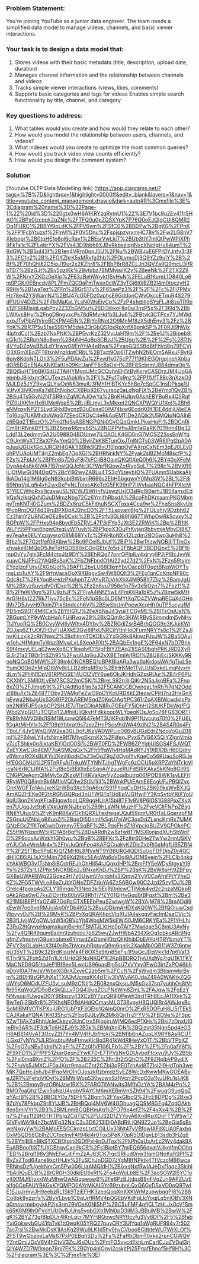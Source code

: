 ### Problem Statement:

You're joining YouTube as a junior data engineer. The team needs a simplified data model to manage videos, channels, and basic viewer interactions.  

### Your task is to design a data model that:

1. Stores videos with their basic metadata (title, description, upload date, duration) 
2. Manages channel information and the relationship between channels and videos 
3. Tracks simple viewer interactions (views, likes, comments) 
4. Supports basic categories and tags for videos Enables simple search functionality by title, channel, and category 

### Key questions to address:

1. What tables would you create and how would they relate to each other? 
2. How would you model the relationship between users, channels, and videos? 
3. What indexes would you create to optimize the most common queries?
4. How would you track video view counts efficiently? 
5. How would you design the comment system?




### Solution

[Youtube OLTP Data Modelling link] (https://app.diagrams.net/?tags=%7B%7D&lightbox=1&highlight=0000ff&edit=_blank&layers=1&nav=1&title=youtube_content_management.drawio&dark=auto#R%3Cmxfile%3E%3Cdiagram%20name%3D%22Page-1%22%20id%3D%220gtx0wH6A1KRYzqRymU1%22%3E7V1bc9u2Ev41frSHAO%2BPx0lzcppk2qZNk%2FTFQ0u0pZQSXYpK7P76Q0oEJQIgCUi8QMR2Oq1FURC1%2BBYf9oLdK%2FPV6vm%2FSfC0%2BBDPw%2BgKG%2FPnK%2FP1FcbYtuzsf%2FmVl%2F0V5Dnu%2FspjspzvrxmHC78v%2Fw2LG8nV7XIebopr%2B0tpHEfp8ql6cRav1%2BEsrVwLkiT%2BUb3tIY7mlQtPwWPIXPh9FkTs1c%2FLebrYX%2FVs43D9bbh8XJBvRkbxziogNxcXNotgHv84umT%2BdGW%2BSuI43f%2B1en4VRrn0qnJ5U%2FNu%2BWBJuE6FPrDYJnfv3r3F3%2FCfn2%2B%2FOYZhrK5xMRvfg2hb%2FOLvmcDj3Q9YZz9ulY%2B%2Bf%2F70hQhl82O5ioJ19ur2x2KZhr8%2FBbP8rR8ZCLJri3QVZa9Q9mcU3IfRbTD7%2BzGJt%2Bv5qziKk%2Bytdbz78MMyisilK2y%2BeeNk%2F2TX2Z9W%2FNrvYZKGz0eXip%2F63zBehWnykt1SvHuN%2FELuBfKureL1D840Lo6m0PGKi0EBncdy8PL7PmZQC9aPmTwax0cWZ3yTGj6I0jBZB2l4m0toczyH2R9Hv%2B1waTez%2FFn%2BGr517v%2F65aePz3%2F%2F%2Fc%2Fj7PMvHz78e42YSWamNJ%2BfJ47cG0FDz0aphsE9GddonCWvOkccETouR4S279dPUUV4DZLi%2FjRkMaKaLYLsN0WsEiyCp%2FzP4sfebtIgSYsFLJtj8zaTRRos12FS6MIsjqLgabPcy2Z3ZbGM5u%2BDl3ibkoHIq0w3nsP5x%2F36ld%2BbLWXvs8Hyl%2FngD9ngvxcPk78dRMvHdfb3LJu6%2FBtvk3CTPcv7YJMWdxxpJTvPjbARVjreBCKPM4EIN%2BjYeRNot2O9MnMf8zX5dhEny3%2Fz%2BYoK%2BR7P5u51seS9DYM5dek23rGbQS1oxRpXnfX8pnkSP%2F0RJI9hWlx4ipfrdCcI%2Bzb7NxPNK%2BPGvrKzZ32VvUaH19m%2F%2Be1J%2Bipeb9IkQ1c%2BRphN8o8wn%2BjbNH4qBo3CBzJ%2BUgg%2B%2F%2Fs%2BTtN4VYuDZqVoB8JLdY1rwwG9FnYHA4eBwa%2FvaoGQSSBdBtFhVd8p79FCVjO3XGmXEqZFT6tsnMnzIdptCRbL%2BTxct9Op6ITZwhN2NEOm5ARxuFBytG6pjy8KdoNTLOh3%2F5uPDAiyZu%2Fvvd1k075cP77ff9KhEGOrgpjnehXnbadOR5DQcENAyANKEaIUo09KcUanFF8cBsOsH%2BF8ScbrmU884dmaOp%2BQjSuHT9bBKlSdUZTAiHYMggUMcGCQvhnEH5tByKxryCASDrzJM4jJoGAebmbJ8ildxmt9CUTexztJAokWv%2F1j%2FufTp9nz%2FP1fUfT88c3nXzkO3MJLDz5JYZ9kwQLYwDeW63muiU3fMh1HjBTKYc5hBe7cSpCC1nsDPkga1UVJfyX3iVlOmKa7slEDtNobcCXBRp9267yursoz0aLdNgFiX%2BeYmd1QyZB%2BSu4Ts5GvN2NTSR9mZqMCAJOwYa%2BnKHiJlpv0AshEBYBoRx4Q5RqfPIZ0UXKfmI1x6UMeWga5%2BLjlBLmyL3yMkxet2QNCXPWQYU1XoI%2Bh6aNMqxyNP2TSLydGHxIBycnzB2uDpss00iM74lxw6EcdrK0K1DE4ddijU4eEATo16qg7UKMhdbAWqG7ZEedCRDsC4eRkAoEMTiDe2AQik2U5MQIpNQAIhEz6EQq2T1EczO%2Fm2ffqSyASENGPQNj0GyCQoQmkLPkwHoFI%2BDCnRiCm8HRNnkBYF%2BZ8mwR6mx8S%2BNCPPVhvJ8m1aGaRK70TtInh4Bg32Ldd13L2edmmGA2U0989D4BDUmw7ILOAOLK4GD0nG7MOSZ2SssEnWYqC9UmWyXTZBxXfFAyYmQ0%2BylrZkK8ETunOxJTnlNGTs03WR6lPgl2pA0ApJuulJGUk1GcUJRCiH4OAk1IBBhk9Q9vU10lpgpOyFAXrpCxNEm3qEJ0LEv0ohPVUAoUMTiHjZ2mbEg7OqXGI%2BHRNnkNY%2Fyak2slBZMoM8scfP%2F2x%2FbIJv%2BPFn8b7D6vF8j7kFCIiB8OaieQKQl1XeQ0h6%2BY40oXFeMDvgAe4s8k6IWA7IB7nalQQJcNc3CfWpfRQowZotRvgSoLT%2BIIc%2BVXfI9lLjOtMwGi3N4DqQ%2BcYl92wyZABLu4TS3gYLteybIQ%2FUAmn5UabkaAIj6iADu14g1M6Ig0eN83koblBWbxriR666s2EhH5bgqwvY0Mq3W%2BL%2F8i69NtqVgLgfk4xh2wxBxPyNLTotxeAKoTdG5FK99riP7IWvbaaNQC4hFPXIeMS1YlECWhoRxx1jczvwJSUNCWJSWHnfVJswzUsjO3slRgl9BerhJ1B54amxIEdVQxNzlksjQxNDJuDMmzNbg72Cz6YmifhRbsdA%2BcoFhDKmaamPKGMbmpyTmKNTiiDGZum%2BDZx8nzC5kFdhuNSCXToxx4Cca9w%2FhgSns8kvUxfPobRrpDQT4d39ruBPX0gXJ2ncD3%2FT5Lspvanj6tg%2FULohly9Dzbh62Cz2NmY2U8NCeOEz8v0Cxkl%2B%2Ftrfv3GLl69fj667TWhpOwRk5cvxy%2BOPpW%2FPHxs94p8bvdEb5ZRVL47P3rFYq3JXt3E22RWiK%2Bp%2B1tKWLFt55PPgei6hgwOtsqLyW7uvh%2BP1gjgX3OuPrKvjap9bbvmjeMbyDI8K7ey7eqAe0EUYxzgywxr08Mi68YxTc%2FAHtoNXx12Lzdm2BO0wo3uHh8%2Bfbz%2F7Gzt1fef08Xjbw%2Bc9PCelSJbUf%2BIP%2Bw1YzwNOB3jTTmGxxhvakeiDMQpD5JteTdHQDS80xCOqGEtx7o5qI2F8bAQF3BDDQbxE%2BF6imp0vYy7ghi3FcM4otpJIz9DY%2BEhRQg77onrOPIplLv4xjryvlIP2jPIBcJvvWxuavCNJPFd2YAQtBsSaK%2FbZNFbndO1Ai22yd27d2%2FxN%2Fzn59tvjmEYqzIzoFUryIZXGbUot%2BAFfL2bvLU68l3kmYbvOacpBT0qdtBNqWiOYTvmsLsb1uXY%2F9rfnVacsOpX9KBqgvSw4W80Qlt3%2FEg1qnCcKnpNF90cQdc8cT%2FkYoqBkHdzPKohphTZrAYvR7cVrkXhX4M958Y7Ziiz%2BamJgUM%2BXvz8uvsdV0j1Dxq%2B%2Fz2n6vu7958efp75v3x5iOzn7%2Fez11%2B%2FfeWVkm%2FU9zhJF%2FFjvA4iNfZ5wE4FmK6Ra1bR5J%2Bme5kMHArG1H6vI227Rk71iyy75cEc%2FoN1pSBc5LD6MYtXq7D4ZVWnaRECaXdOHntMr7D5JvvH97lolnZPIkStndcch6Vj%2BSwSbUmPpcwXcqHfr0uTP5ucyufMPD5mS9OT4MKCa%2BYHG1U%2FeXbNaJ43yujiFOGyME%2BITsOsiUaN%2BGumLYP9yWcbHaAjFUjiRvqw29%2BkQQm9c3KIWjRBySSimmdmj5yNHvTtJYuoRQ%2B0CvvWyIIlvWIhv4DYby%2BZRGdjZsrB4BrhQGG9c3KJuiKWIZOJap6ZTUOfZH3vFjUAXkE2Gyi8lPxUNRCiIYtInHoDFumNRYYs8c1%2FZsJjmrKILzxjk2cRh1Nwc2%2BdhInmTCKOEv2YxGG9k8AkwzPJoJW%2Ba5DAujw1ohJHfMqmTyWsz3MvwLvL8XepARXt%2BAQbEk1ngE%2F64xN7bD7BhkS9t4mxyUELgE2wwXq8CY1ksqlvfD15IpFBiYZEAq21lSAS0bqhPRKJRD2XyRGJlr21a2TBOr1nSZh95%2Fwu0JpGoJl2vXBETmIAjfROI%2BU8jEcjSKKKy9RopNQCoBGMWI%2F39mkONCKBEQ1pBPKBlaARa3wa0aKrdosWAI1gTjuL5eYumO0On2nMIpD8Wy8cLLB2dHpM9Io%2BIHrKMe1TyiLIUsDxkdLmqNvxmdLm%2FHN1DpV61RPN5SE14UOlZVfY6ue6OkJKHdhGZssRUur%2B4rF6PUCKXNYLSMII0fLvEM7SCS22mC5KI%2BreLS92n3jiQjKr2N5aJknBFa%2Fnq8xZO%2FJtmp61K%2FUAdtfIq81m3a32F5CANOCBOwngaLfnRh7r7gN2OddzI88u4x%2B487TOby3VAMgFeZwO9pDYKoURDXkE2teqwCPjH7nz2HxGnXhEywa2NbJgUxS3G91P20kAREMSgdZ0KpCIAqftPC361rZoAXBIWcwdklpPxoh2NIIRFJFSgkbGP2SHJE7JTIxGDloANIIRu7GEpFY5jOhHI2StUKFDkWgfFQWbdZVpGO1JTCQ1qT2JifhilUliQkyHFdkkpppWLYgeqKOsJoSo78FG83ORTlPkB9rNWVDl8d1SIM19LcqwQ5l647eMT3UiKPqb1N9P1fUvcutq70f0%2FU6LfGgAtMiHYIx%2Ff09pYhbrpt9s7zezZHnPScs9tdWA49ziN2%2B4S4R0q4FrTBoLF4JySWnQI9W2ea0GLDofUKzVADWPLic066vBUGzEdrZNdoVoGuZ08ml%2FB4wLY4yfsNme9If7MlygSkznKX%2FiifeqJPyxS7VG6X5QIYZIgnVmlav7JcTShkv0g3IxtaKBYjGdO0Sl%2BWT0FD%2FWB6ZPYgbUiSGS4FSJWQTZxEYXwCUq4EM77oASMQqQx%2Fh5ffqWh4HqMAdRYJY9IB1DBiH60Qdrvy6WmzROXsBLKYsZKmIj6qdkDsZ3eDgZ9gZdOyolYvKqeCo56RUauSoRGJeHfE0GCMUi%2F5TnRFyAiTnkuWTYNNTJhgTWgFc6zOCU5pXRPZaYNTr1cVlicaNi6rRCtJ8fA%2Fuf8qSiBEj0IxEoSqoAiYzuueRUFdSIRKAkaSkKNp8GIl9SCNGPQeAgmQIMMv5xZKzxMTI4RVaKgvVyZoqdbutrq06fPOD8WK1syLEFII9RyWP0Q8imhBk6MfIoVQDIw2St0J1i3%2BWnkPUlEAmE6EcgUFJPBQIZvcOnKWGFTo1AoJxeKQrWBg3Xc93pA6rp1S91FhggCvDH%2BK09kaWvBXJQAmAQZHEKe0P2thRGNGQRgd3nUFWQTq1UdEpVJGHwiFY3KpSvtbYRiXYoU9oIU3nn2KVgKFraiElgpwfqqLQR9qgHLlrA15bi8TF1v9V8P6lOS1G88PioZXyXen7UUgqJvt9sKVXkUqWNjJbnp%2B9HLaWNiMuzHF%2FyeVCllFNPpZBsgRNtlYUtuo9%2FyK9nR8XaVOk1iQRXLFexhegaUQuI59qnrUR0tTaLGqerzpFMZSGnuUjZNbLoB6uoZj%2BqgDl5Dnmlfk5gU7giWC3qxDdZLsncKmRx7fJMKQNzEGcZfRlTpiGwbDxmmv7ESqBF%2BLRgsFHdZ18VpclqBUZV9CPOkePCZS5HWNizexIW5iRO1ABr8gf%2BDsARdh2w8zfw8T7MSXlonjpdXUhSbWnFD%2F6ocsAvWzkYIGh0wu%2BgB%2BBFKr%2Fz8tr6DHe2TwYw2rmUSKVeYJUOAxMnsMr4x%2FtkUuQmFpg4KAFQCuakyK2DlcZxbRl0aMgfUB5ZBf4Y%2F2SfTIbc5PgDKiQfZMH6L8NVsNT9YB8URG4QDlSuUoFDFDjbZ0r4OCdHIlC66iAL1sX5tMim7269Xd2Hic5EApWq6oVDgi9AJOMSyejn%2FLClb4nkgxYAkWBO3v1TsNn8iBOdrREJhOhHIj54tJQgkdHP%2BmFfY5eWDy6tgyxYl9Ys%2B7Zs1LtZPNc5NCKBEg2JBNxaKhDJ%2BIf%2BsK%2BxW8sHt9ZBFpyGX8sUWAR8Wg22Gqez9H7z0UwmV7onbhfv2lQmvi2YyV0CoAfnFFiYYhsDKZ%2FG5TWVLo86aZrJbYGNeZDFZduYA6ZzS6BGw90C2Jzd25zy1DJ%2BOrelc4fpgxoAs2CLY3Rmqp7t3Nep3kl5EijRj0nIcwCTjMok4yd2c2pzaMQkpRoAk2Abs0wC7ksZiOhHIx60bVGBRhTI7fZY01QjHvGgd8tBFqxt%2Bm%2Be3K21MSIBEP1YxOZ4R7OdRzOTXEEEbPeuS2wIwgW%2BYAjM78%2BmADdl9xEwW7oe9vgRMJulAp0iYDb4KQ%2ByuODkmAHDXxKQ0W%2BfQOIuwCsdWpvyvDJ%2B%2BMvR%2BPxXqQRAKtipcVlqXtJIAiIakggvFacImDazCVic%2B3fLIvjjWZgOWJjdW5jOBVqYjt4WpgMW5kEWl50JM6CRKYEa%2FfYHLhiZ3RuZ8tQyvpHpamxkumBkHmTBMTJLXtHc0pTAiYZMwlqaeSC8mU3AyNy%2Fy4Q1R49qumBzdm9zuhdoc7p625wu2JwHWbA254XkOg1obkoARr9NggfmZvfmpjyrjG9uehqbmx6YmwdZsObmjlI0tzQlIKIhibDbEAYqHTRYbmoYT%2FVY3sOLabHcX3f40sRs7bVcnuhRptuyQ9m6pnlis2XaaMb0QB11W3Zt6ntwpU35VT%2B9k32BrdKlojzMa4F8OX5x9Kn85eFju1f9aQcJDqVkx1d7p6Va13KThr9%2Foh5ZdTn1LXrUHdQFNoNKQP1E2KpBBORQTjvUXdWg7rgU1K1TKYMaCNED9Q51tgJeP1BfBev5LwcU896oasBlg5sU7xVYxy3FwG3irtZxPO46bhpDbVl0A7fwJsVWbeXGBrXZxyeC2zb5m%2FCuN%2FsWvdm3BtjsmwbrBvm%2BDH9sGPUhXs1TXA3yUcmqKK4dTliy3IVWvAK0JdaZ49A0WAKtkZQGcWYsO6NOdUZFU5vLsuM9zCfUj%2B08znxQksuJM5sGv37sq7yuhhOs8tVtfb95KqWgQfD5oBxSkQLLv7GQ43iugZCLPNeWm8ZmL%2FAJgw%2FgEzYNNvsop4UwgeD0iYB6bpzv43XCzBY7zzQR9j0Pewh3irdTRh8EcJAf1Xkk%2BwTeGj2SbRr8%2FKhsNEOfklAHdQCmasMLG738vpyH8QUQlRr4AWJqxBcScMIBMfVOTKPXujURG1UbPXF3OEIq1QAIqQ0nrO%2FxR5DOFuH8Ll5rTEkSCAJKakaYQNATKKl3Shq%2Fbq6JJLy9k2Mk8QnTnZFYV%2FBO9e%2FSpc5ZwTIIAkZqRhhUcleCkezxGUnCjzs5RjqpjruWjMQ6ecP1XHs%2Bki7zDnxUI0mBIy3AR%2F3zkTc6H2EJ9%2B3k%2BMgXnjDN%2BQizvt35NgnSpd4eO3H8AB8140vAT3OcyZ2t7Yv4MV4HUbfHckj%2BNflb6nAZupLK9RY6AsRCUTiLGxd7yNYs7jJLR5ksbtuiMoFtmwKlcBq3R41kWdRIHeVxO1Ti%2BbVTPbXZ%2FgG7uNBv5jdmfV2jaFr%2FZz0l1VFI06LFb%2F%2BY%2F%2Fn0afY8f%2F9XFD1%2FfPP512ssrGeqnZYwKT0rE7TPVzNvGDUjvbqFtcxyu9Uy%2B9b%2Fsl0mq9XmZ%2FfO%2F%2B235C%2Frr2t2t5QhO%2F9ZRplbvP9vdiX%2FruVs5JMXCJF0aJKpz9mauCZnt2CZbj3qRE0TrhAxI8TZIsj2j9HdTph3weMjK7QpHcJohJb41FqoMrOInOJoszkRzbmdzSyEZ8WcDxKwwMKwGOEABveJ2R1%2FefxiVIOyl%2BMWjWog530wcwvSzfjVcrr2PcgO3a1lyJURu1slJKB%2B%2Bmov5yzORNJzw1RX%2FARO7ifANvJts3MfhOzYA%2BAM4rPn%2BMO7oaQhz1Zwn5gNzU4ygbVRAYCM6mXEBmVnSZh94%2FwuqG9upQgZqYAcIB%2B%2BBCEYOz75DHl%2Bgm%2FYaxGIbcQ%2FcE8DPDg%2Bxe39ZpYs78PkbpZ9r8YUJB%2BHBQqi4MV6W4GDhuagQQ9M8GEg4ZqdGAkh8enSmIVYr%2B3%2BMLnmBCQBHmAg%2FO79p4efZ%2F4vXx4i%2B%2Fn7%2Fez1129fOTHTPbIg2CdTlZ%2FUJS2DfZYYoyA6Xn8KpXDnFTYW5wT7GlVFyWAf94nZbcWEg32NaiC3u3D6213IDj0ABdRtLjQN9Z2Jo%2BeGia5sBsweNxqyYw%2BAMoEESCCkqzpLtxtCGjLUx31iNt47yVBfowIAFdXLiA0FaxbqOxM5QD58CbIhZCCfoclnyFAf94kl4r0Tox5PeK70pR5OIDgvLb13sdb3HZg8%2BYhjB8inBlkSTXCBfXpin0GDfPxHlnDJTox%2FkPh0aUxArLc2Wv4dak9AEuABBqoRIXTfUYCBhqyCxn9kCR%2Fs1BjotBY7mjEQ656dxatVJlkgIfmOOhqTED%2Brgl198v3NyEfwLdIFmZzAJ63CK7rqcSRIiud0nw3IqmGNoKafiSPt%2BvZxZTod64ane9xcHHJiv%2FuSChJnDGD7JYgM8fNPktk4TfVczoMB6wcaPRNnsDzfUgekNmCm5Pw006LIaAMQIdH%2BIxxsNxfRwlAJeDxf1aqz3SlchIYbAi9QuEUB%2BrCRGH30dkiEU6xRI%2Fo4qWoLb8E%2F3aoSGW2I5YC1oy4lX1MJfEjyxxlWuMhwQwAGqqwowB%2Fe6PzBJtdpxB8nFVqZJn9APZUzEaIfg0CpFAUYBKGxKYQMPO0AYrMKAIGYrB9zubnLQxQ6GyDSxVD0oQ9TwIE1SJuJrmvUH9eebzRL1Sk9TziEFHK3zeoQoqXnXXKWrMzupwbqqPI8%2B8Co8bk8yzzrfs%2BvVLbvp1C9qUrflRMV4pQGEbVKdFpLlcYogjLq5nlOBV3XNq0movrmebgykkP2jx3rm29VOxK0NlShP%2BC5uFMF4qfjCLTzHLJx0cV1Smk65K6M9lhOFVoYUU0vRJUns5yqbGXb1MN0pD3IIM3JBBulMB%2BwW%2FgK%2BYZ73gf8IpDUr4IKnLgcr7MYFtRQowcNRYttcvfu3Vv8Df%2F5%2BfabYxjGqkwvbGU41faTvk1tt0wqK05YRQ27quyORY3UlYqa1aWgRUF994y7r5027ac7rsl%2BwMcDsK1IAsKg29Wu9LK1d5hy9hvCVboo8CitbteWU7WrXLOf%2FST9wGbzbvLaMs67PxP0EBqhSDu%2Fs%2FaffbDbmT0xke2rpnCGWQVYZntQmiJOcV6V4hCtvV3ZcJ6sDUc%2FmFO5vycdEkhLmCarICJuZVDuI3rjQlY4WZD7lM1mon78gj7FK%2B0Yp4nIOgvj2cskjtPj25PgafEhnof5Hf8H%3C%2Fdiagram%3E%3C%2Fmxfile%3E)
